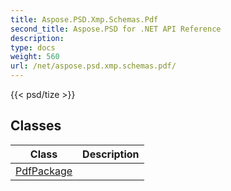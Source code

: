 ```yaml
---
title: Aspose.PSD.Xmp.Schemas.Pdf
second_title: Aspose.PSD for .NET API Reference
description: 
type: docs
weight: 560
url: /net/aspose.psd.xmp.schemas.pdf/
---
```

{{< psd/tize >}}


## Classes

| Class | Description |
| --- | --- |
| [PdfPackage](./pdfpackage/) |  |


